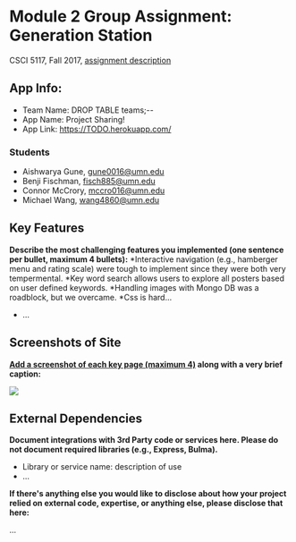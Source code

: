 # Module 2 Group Assignment: Generation Station

CSCI 5117, Fall 2017, [assignment description](https://docs.google.com/document/d/1Z_NWRqz4M6dhsfzU2l9alMWpy0PK0xj38uP8qPEZvdY/edit?usp=sharing)

## App Info:

* Team Name: DROP TABLE teams;--
* App Name: Project Sharing!
* App Link: <https://TODO.herokuapp.com/>

### Students

* Aishwarya Gune, gune0016@umn.edu
* Benji Fischman, fisch885@umn.edu
* Connor McCrory, mccro016@umn.edu
* Michael Wang,   wang4860@umn.edu


## Key Features

**Describe the most challenging features you implemented
(one sentence per bullet, maximum 4 bullets):**
*Interactive navigation (e.g., hamberger menu and rating scale) were tough to implement since they were both very tempermental.
*Key word search allows users to explore all posters based on user defined keywords.
*Handling images with Mongo DB was a roadblock, but we overcame.
*Css is hard...
* ...


## Screenshots of Site

**[Add a screenshot of each key page (maximum 4)](https://stackoverflow.com/questions/10189356/how-to-add-screenshot-to-readmes-in-github-repository)
along with a very brief caption:**

![](https://media.giphy.com/media/XIqCQx02E1U9W/giphy.gif)


## External Dependencies

**Document integrations with 3rd Party code or services here.
Please do not document required libraries (e.g., Express, Bulma).**

* Library or service name: description of use
* ...

**If there's anything else you would like to disclose about how your project
relied on external code, expertise, or anything else, please disclose that
here:**

...
